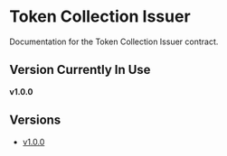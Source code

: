 # Token Collection Issuer

Documentation for the Token Collection Issuer contract.

## Version Currently In Use

**v1.0.0**

## Versions

- [v1.0.0](./v1.0.0/README.md)
